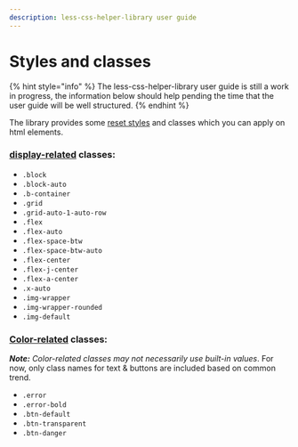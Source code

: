 ```yaml
---
description: less-css-helper-library user guide
---
```


# Styles and classes

{% hint style="info" %}
The less-css-helper-library user guide is still a work in progress, the information below should help pending the time that the user guide will be well structured.
{% endhint %}

The library provides some [reset styles](https://github.com/code-collabo/less-css-helper-library/blob/main/less/01-base/reset.less) and classes which you can apply on html elements.

### [display-related](https://github.com/code-collabo/less-css-helper-library/blob/main/less/02-style/display.less) classes:

* `.block` 
* `.block-auto`
* `.b-container` 
* `.grid`
* `.grid-auto-1-auto-row` 
* `.flex` 
* `.flex-auto` 
* `.flex-space-btw` 
* `.flex-space-btw-auto` 
* `.flex-center` 
* `.flex-j-center` 
* `.flex-a-center` 
* `.x-auto` 
* `.img-wrapper` 
* `.img-wrapper-rounded` 
* `.img-default`

### [Color-related](https://github.com/code-collabo/less-css-helper-library/blob/main/less/02-style/color.less) classes:

_**Note:**_ _Color-related classes may not necessarily use built-in values_. For now, only class names for text & buttons are included based on common trend.

* `.error`
* `.error-bold`
* `.btn-default`
* `.btn-transparent`
* `.btn-danger`

